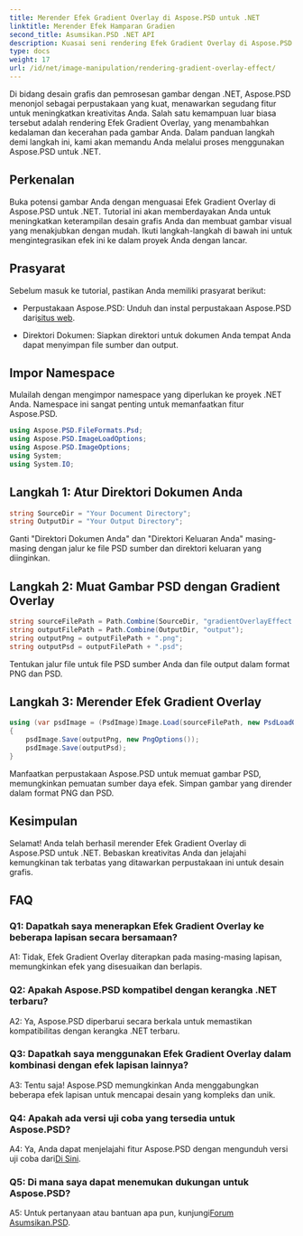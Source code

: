 ```yaml
---
title: Merender Efek Gradient Overlay di Aspose.PSD untuk .NET
linktitle: Merender Efek Hamparan Gradien
second_title: Asumsikan.PSD .NET API
description: Kuasai seni rendering Efek Gradient Overlay di Aspose.PSD untuk .NET. Tingkatkan keterampilan desain grafis Anda dengan tutorial langkah demi langkah ini.
type: docs
weight: 17
url: /id/net/image-manipulation/rendering-gradient-overlay-effect/
---
```

Di bidang desain grafis dan pemrosesan gambar dengan .NET, Aspose.PSD menonjol sebagai perpustakaan yang kuat, menawarkan segudang fitur untuk meningkatkan kreativitas Anda. Salah satu kemampuan luar biasa tersebut adalah rendering Efek Gradient Overlay, yang menambahkan kedalaman dan kecerahan pada gambar Anda. Dalam panduan langkah demi langkah ini, kami akan memandu Anda melalui proses menggunakan Aspose.PSD untuk .NET.

## Perkenalan

Buka potensi gambar Anda dengan menguasai Efek Gradient Overlay di Aspose.PSD untuk .NET. Tutorial ini akan memberdayakan Anda untuk meningkatkan keterampilan desain grafis Anda dan membuat gambar visual yang menakjubkan dengan mudah. Ikuti langkah-langkah di bawah ini untuk mengintegrasikan efek ini ke dalam proyek Anda dengan lancar.

## Prasyarat

Sebelum masuk ke tutorial, pastikan Anda memiliki prasyarat berikut:

- Perpustakaan Aspose.PSD: Unduh dan instal perpustakaan Aspose.PSD dari[situs web](https://releases.aspose.com/psd/net/).

- Direktori Dokumen: Siapkan direktori untuk dokumen Anda tempat Anda dapat menyimpan file sumber dan output.

## Impor Namespace

Mulailah dengan mengimpor namespace yang diperlukan ke proyek .NET Anda. Namespace ini sangat penting untuk memanfaatkan fitur Aspose.PSD.

```csharp
using Aspose.PSD.FileFormats.Psd;
using Aspose.PSD.ImageLoadOptions;
using Aspose.PSD.ImageOptions;
using System;
using System.IO;
```

## Langkah 1: Atur Direktori Dokumen Anda

```csharp
string SourceDir = "Your Document Directory";
string OutputDir = "Your Output Directory";
```

Ganti "Direktori Dokumen Anda" dan "Direktori Keluaran Anda" masing-masing dengan jalur ke file PSD sumber dan direktori keluaran yang diinginkan.

## Langkah 2: Muat Gambar PSD dengan Gradient Overlay

```csharp
string sourceFilePath = Path.Combine(SourceDir, "gradientOverlayEffect.psd");
string outputFilePath = Path.Combine(OutputDir, "output");
string outputPng = outputFilePath + ".png";
string outputPsd = outputFilePath + ".psd";
```

Tentukan jalur file untuk file PSD sumber Anda dan file output dalam format PNG dan PSD.

## Langkah 3: Merender Efek Gradient Overlay

```csharp
using (var psdImage = (PsdImage)Image.Load(sourceFilePath, new PsdLoadOptions() { LoadEffectsResource = true }))
{
    psdImage.Save(outputPng, new PngOptions());
    psdImage.Save(outputPsd);
}
```

Manfaatkan perpustakaan Aspose.PSD untuk memuat gambar PSD, memungkinkan pemuatan sumber daya efek. Simpan gambar yang dirender dalam format PNG dan PSD.

## Kesimpulan

Selamat! Anda telah berhasil merender Efek Gradient Overlay di Aspose.PSD untuk .NET. Bebaskan kreativitas Anda dan jelajahi kemungkinan tak terbatas yang ditawarkan perpustakaan ini untuk desain grafis.

## FAQ

### Q1: Dapatkah saya menerapkan Efek Gradient Overlay ke beberapa lapisan secara bersamaan?

A1: Tidak, Efek Gradient Overlay diterapkan pada masing-masing lapisan, memungkinkan efek yang disesuaikan dan berlapis.

### Q2: Apakah Aspose.PSD kompatibel dengan kerangka .NET terbaru?

A2: Ya, Aspose.PSD diperbarui secara berkala untuk memastikan kompatibilitas dengan kerangka .NET terbaru.

### Q3: Dapatkah saya menggunakan Efek Gradient Overlay dalam kombinasi dengan efek lapisan lainnya?

A3: Tentu saja! Aspose.PSD memungkinkan Anda menggabungkan beberapa efek lapisan untuk mencapai desain yang kompleks dan unik.

### Q4: Apakah ada versi uji coba yang tersedia untuk Aspose.PSD?

 A4: Ya, Anda dapat menjelajahi fitur Aspose.PSD dengan mengunduh versi uji coba dari[Di Sini](https://releases.aspose.com/).

### Q5: Di mana saya dapat menemukan dukungan untuk Aspose.PSD?

 A5: Untuk pertanyaan atau bantuan apa pun, kunjungi[Forum Asumsikan.PSD](https://forum.aspose.com/c/psd/34).